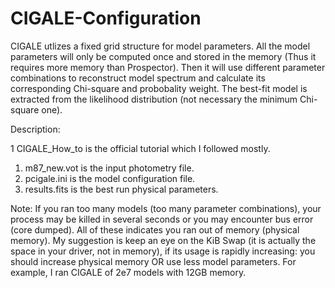 # CIGALE-Configuration
CIGALE utlizes a fixed grid structure for model parameters. All the model parameters will only be computed once and stored in the memory (Thus it requires more memory than Prospector). Then it will use different parameter combinations to reconstruct model spectrum and calculate its corresponding Chi-square and probobality weight. The best-fit model is extracted from the likelihood distribution (not necessary the minimum Chi-square one).

Description:

  1  CIGALE_How_to is the official tutorial which I followed mostly.
  1. m87_new.vot is the input photometry file.
  2. pcigale.ini is the model configuration file.
  3. results.fits is the best run physical parameters.

Note:
   If you ran too many models (too many parameter combinations), your process may be killed in several seconds or you may encounter bus error (core dumped). All of these indicates you ran out of memory (physical memory). My suggestion is keep an eye on the KiB Swap (it is actually the space in your driver, not in memory), if its usage is rapidly increasing: you should increase physical memory OR use less model parameters. 
   For example, I ran CIGALE of 2e7 models with 12GB memory.
